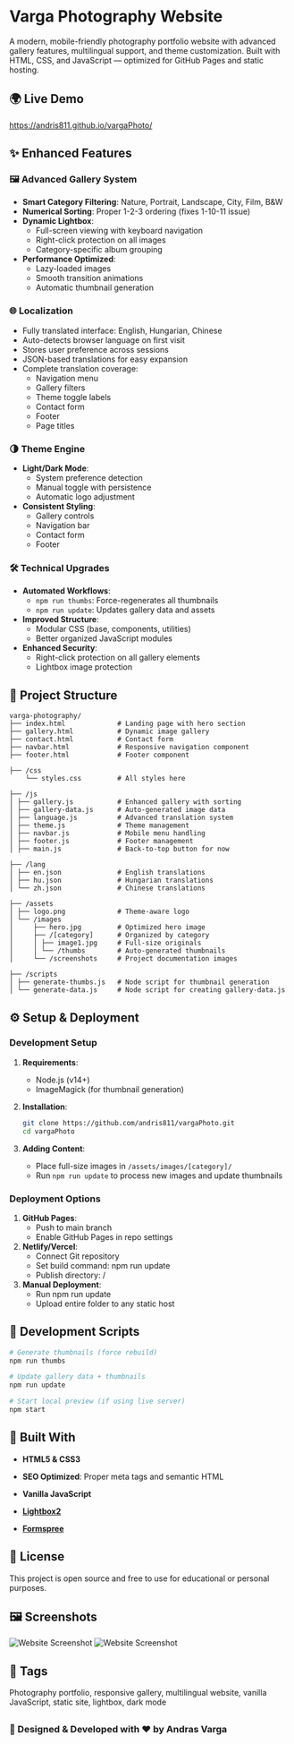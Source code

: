 # Varga Photography Website

A modern, mobile-friendly photography portfolio website with advanced gallery features, multilingual support, and theme customization. Built with HTML, CSS, and JavaScript — optimized for GitHub Pages and static hosting.

## 🌍 Live Demo

https://andris811.github.io/vargaPhoto/

## ✨ Enhanced Features

### 🖼️ Advanced Gallery System
- **Smart Category Filtering**: Nature, Portrait, Landscape, City, Film, B&W
- **Numerical Sorting**: Proper 1-2-3 ordering (fixes 1-10-11 issue)
- **Dynamic Lightbox**: 
  - Full-screen viewing with keyboard navigation
  - Right-click protection on all images
  - Category-specific album grouping
- **Performance Optimized**:
  - Lazy-loaded images
  - Smooth transition animations
  - Automatic thumbnail generation

### 🌐 Localization

- Fully translated interface: English, Hungarian, Chinese
- Auto-detects browser language on first visit
- Stores user preference across sessions
- JSON-based translations for easy expansion
- Complete translation coverage:
  - Navigation menu
  - Gallery filters
  - Theme toggle labels
  - Contact form
  - Footer
  - Page titles


### 🌗 Theme Engine
- **Light/Dark Mode**:
  - System preference detection
  - Manual toggle with persistence
  - Automatic logo adjustment
- **Consistent Styling**:
  - Gallery controls
  - Navigation bar
  - Contact form
  - Footer

### 🛠️ Technical Upgrades
- **Automated Workflows**:
  - `npm run thumbs`: Force-regenerates all thumbnails
  - `npm run update`: Updates gallery data and assets
- **Improved Structure**:
  - Modular CSS (base, components, utilities)
  - Better organized JavaScript modules
- **Enhanced Security**:
  - Right-click protection on all gallery elements
  - Lightbox image protection

## 📁 Project Structure
```
varga-photography/
├── index.html             # Landing page with hero section
├── gallery.html           # Dynamic image gallery
├── contact.html           # Contact form
├── navbar.html            # Responsive navigation component
├── footer.html            # Footer component

├── /css
    └── styles.css         # All styles here

├── /js
│ ├── gallery.js           # Enhanced gallery with sorting
│ ├── gallery-data.js      # Auto-generated image data
│ ├── language.js          # Advanced translation system
│ ├── theme.js             # Theme management
│ ├── navbar.js            # Mobile menu handling
│ ├── footer.js            # Footer management
│ ├── main.js              # Back-to-top button for now

├── /lang
│ ├── en.json              # English translations
│ ├── hu.json              # Hungarian translations
│ └── zh.json              # Chinese translations

├── /assets
│ ├── logo.png             # Theme-aware logo
│ └── /images
│     ├── hero.jpg         # Optimized hero image
│     ├── /[category]      # Organized by category
│     │ ├── image1.jpg     # Full-size originals
│     │ └── /thumbs        # Auto-generated thumbnails
│     └── /screenshots     # Project documentation images

├── /scripts
│ ├── generate-thumbs.js   # Node script for thumbnail generation
│ └── generate-data.js     # Node script for creating gallery-data.js
```

## ⚙️ Setup & Deployment

### Development Setup
1. **Requirements**:
   - Node.js (v14+)
   - ImageMagick (for thumbnail generation)

2. **Installation**:
   ```bash
   git clone https://github.com/andris811/vargaPhoto.git
   cd vargaPhoto
   ```

3. **Adding Content**:
   - Place full-size images in `/assets/images/[category]/`
   - Run `npm run update` to process new images and update thumbnails

### Deployment Options
1. **GitHub Pages**:
   - Push to main branch
   - Enable GitHub Pages in repo settings
2. **Netlify/Vercel**:
   - Connect Git repository
   - Set build command: npm run update
   - Publish directory: /
3. **Manual Deployment**:
   - Run npm run update
   - Upload entire folder to any static host

## 🧰 Development Scripts
```bash
# Generate thumbnails (force rebuild)
npm run thumbs

# Update gallery data + thumbnails
npm run update

# Start local preview (if using live server)
npm start
```

## 🧱 Built With
- **HTML5 & CSS3**

- **SEO Optimized**: Proper meta tags and semantic HTML

- **Vanilla JavaScript**

- **[Lightbox2](https://lokeshdhakar.com/projects/lightbox2/)**

- **[Formspree](https://formspree.io/)**

## 📜 License
This project is open source and free to use for educational or personal purposes.

## 🖼️ Screenshots

![Website Screenshot](./assets/screenshots/screenshot_1.png)
![Website Screenshot](./assets/screenshots/screenshot_2.png)


## 🔖 Tags

Photography portfolio, responsive gallery, multilingual website, vanilla JavaScript, static site, lightbox, dark mode


##

### 🎨 Designed & Developed with ♥️ by **Andras Varga**